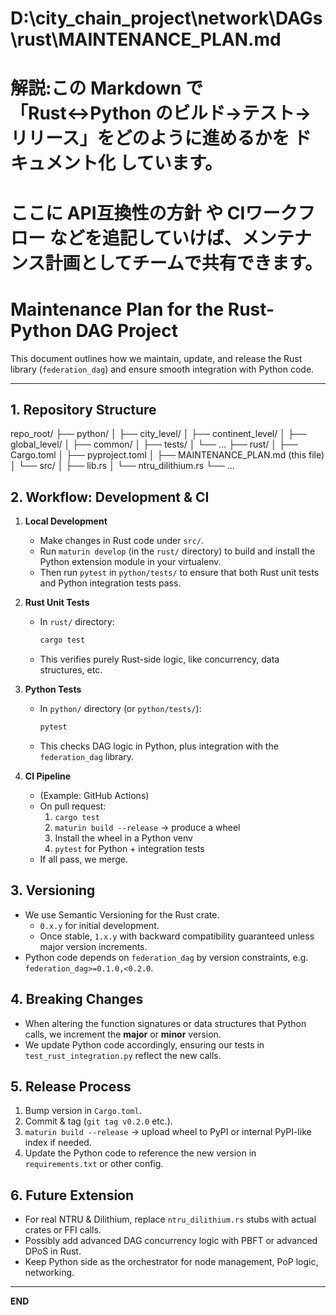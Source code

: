 # D:\city_chain_project\network\DAGs\rust\MAINTENANCE_PLAN.md
# 解説:この Markdown で「Rust↔Python のビルド→テスト→リリース」をどのように進めるかを ドキュメント化 しています。
# ここに API互換性の方針 や CIワークフロー などを追記していけば、メンテナンス計画としてチームで共有できます。

# Maintenance Plan for the Rust-Python DAG Project

This document outlines how we maintain, update, and release the Rust library (`federation_dag`) and ensure smooth integration with Python code.

---

## 1. Repository Structure

repo_root/ ├── python/ │ ├── city_level/ │ ├── continent_level/ │ ├── global_level/ │ ├── common/ │ ├── tests/ │ └── ... ├── rust/ │ ├── Cargo.toml │ ├── pyproject.toml │ ├── MAINTENANCE_PLAN.md (this file) │ └── src/ │ ├── lib.rs │ └── ntru_dilithium.rs └── ...


## 2. Workflow: Development & CI

1. **Local Development**
   - Make changes in Rust code under `src/`.
   - Run `maturin develop` (in the `rust/` directory) to build and install the Python extension module in your virtualenv. 
   - Then run `pytest` in `python/tests/` to ensure that both Rust unit tests and Python integration tests pass.

2. **Rust Unit Tests**  
   - In `rust/` directory:  
     ```bash
     cargo test
     ```
   - This verifies purely Rust-side logic, like concurrency, data structures, etc.

3. **Python Tests**  
   - In `python/` directory (or `python/tests/`):  
     ```bash
     pytest
     ```
   - This checks DAG logic in Python, plus integration with the `federation_dag` library.

4. **CI Pipeline**  
   - (Example: GitHub Actions) 
   - On pull request:
     1) `cargo test`  
     2) `maturin build --release` → produce a wheel  
     3) Install the wheel in a Python venv  
     4) `pytest` for Python + integration tests  
   - If all pass, we merge.

## 3. Versioning

- We use Semantic Versioning for the Rust crate. 
  - `0.x.y` for initial development. 
  - Once stable, `1.x.y` with backward compatibility guaranteed unless major version increments.
- Python code depends on `federation_dag` by version constraints, e.g. `federation_dag>=0.1.0,<0.2.0`.

## 4. Breaking Changes

- When altering the function signatures or data structures that Python calls, we increment the **major** or **minor** version. 
- We update Python code accordingly, ensuring our tests in `test_rust_integration.py` reflect the new calls.

## 5. Release Process

1. Bump version in `Cargo.toml`.
2. Commit & tag (`git tag v0.2.0` etc.).
3. `maturin build --release` → upload wheel to PyPI or internal PyPI-like index if needed.
4. Update the Python code to reference the new version in `requirements.txt` or other config.

## 6. Future Extension

- For real NTRU & Dilithium, replace `ntru_dilithium.rs` stubs with actual crates or FFI calls.
- Possibly add advanced DAG concurrency logic with PBFT or advanced DPoS in Rust.
- Keep Python side as the orchestrator for node management, PoP logic, networking.

---

**END**  
